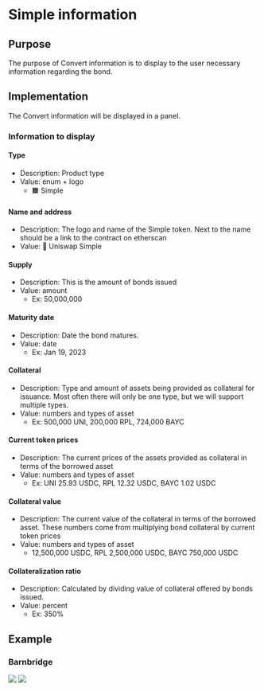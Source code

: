 # Simple information

## Purpose

The purpose of Convert information is to display to the user necessary information regarding the bond.

## Implementation

The Convert information will be displayed in a panel.

### Information to display

#### Type

- Description: Product type
- Value: enum + logo
  - 🟧 Simple

#### Name and address

- Description: The logo and name of the Simple token. Next to the name should be a link to the contract on etherscan
- Value: 🦄 Uniswap Simple

#### Supply

- Description: This is the amount of bonds issued
- Value: amount
  - Ex: 50,000,000

#### Maturity date

- Description: Date the bond matures.
- Value: date
  - Ex: Jan 19, 2023

#### Collateral

- Description: Type and amount of assets being provided as collateral for issuance. Most often there will only be one type, but we will support multiple types.
- Value: numbers and types of asset
  - Ex: 500,000 UNI, 200,000 RPL, 724,000 BAYC

#### Current token prices

- Description: The current prices of the assets provided as collateral in terms of the borrowed asset
- Value: numbers and types of asset
  - Ex: UNI 25.93 USDC, RPL 12.32 USDC, BAYC 1.02 USDC

#### Collateral value

- Description: The current value of the collateral in terms of the borrowed asset. These numbers come from multiplying bond collateral by current token prices
- Value: numbers and types of asset
  - 12,500,000 USDC, RPL 2,500,000 USDC, BAYC 750,000 USDC

#### Collateralization ratio

- Description: Calculated by dividing value of collateral offered by bonds issued.
- Value: percent
  - Ex: 350%

## Example

### Barnbridge

![](../../../assets/barnbridge/bond_information_large.png) ![](../../../assets/barnbridge/bond_information.png)
